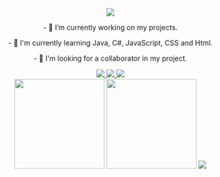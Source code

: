 <div align="center">
  <img src="https://capsule-render.vercel.app/api?type=wave&color=gradient&height=300&section=header&text=👋%20I'm%20Victor%20Ferri&fontSize=60"/>
</div>
<div align="center">
  <p>
      - 🔭 I’m currently working on my projects.
  </p>
  <p>
      - 🌱 I'm currently learning Java, C#, JavaScript, CSS and Html.
  </p>
  <p>
      - 👯 I'm looking for a collaborator in my project.
  </p>
  <a href="https://www.instagram.com/victorferri2003/" alt="Instagram" target="_blank">
    <img src="https://img.shields.io/badge/-Instagram-E4405F?style=for-the-badge&logo=Instagram&logoColor=white"/>
  </a>
  <a href="mailto:victoferri_@hotmail.com" alt="Outlook" target="_blank">
    <img src="https://img.shields.io/badge/-Outlook-0078D4?style=for-the-badge&logo=MIcrosoft%20Outlook&logoColor=white"/>
  </a>
  <a href="" alt="LinkedIn" target="_blank">
    <img src="https://img.shields.io/badge/-LinkedIn-0077B5?style=for-the-badge&logo=Linkedin&logoColor=white"/>
  </a>
</div>
  
<div align="center">
  <img height="180em" src="https://github-readme-stats.vercel.app/api?username=VictorFerri&show_icons=true&icon_color=4ebcf0&hide_border=false&theme=dark&bg_color=0D1117"/>
  <img height="180em" src="https://github-readme-stats.vercel.app/api/top-langs/?username=VictorFerri&&show_icons=true&icon_color=4ebcf0&hide_border=false&theme=dark&bg_color=0D1117&layout=compact"/>
  
  <img src="https://activity-graph.herokuapp.com/graph?username=VictorFerri&theme=github"/>
</div>


